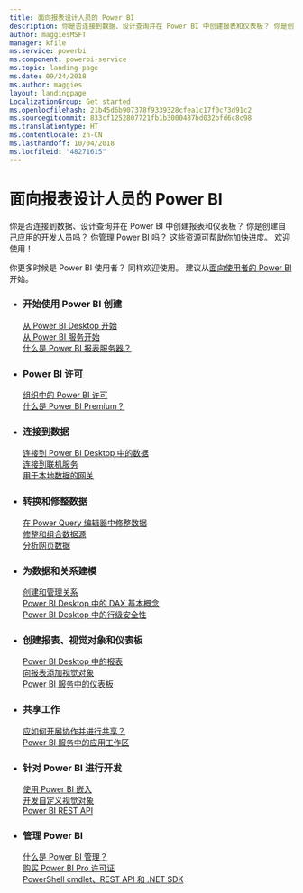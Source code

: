 ```yaml
---
title: 面向报表设计人员的 Power BI
description: 你是否连接到数据、设计查询并在 Power BI 中创建报表和仪表板？ 你是创建自己应用的开发人员还是 Power BI 管理员？
author: maggiesMSFT
manager: kfile
ms.service: powerbi
ms.component: powerbi-service
ms.topic: landing-page
ms.date: 09/24/2018
ms.author: maggies
layout: landingpage
LocalizationGroup: Get started
ms.openlocfilehash: 21b45d6b907378f9339328cfea1c17f0c73d91c2
ms.sourcegitcommit: 833cf1252807721fb1b3000487bd032bfd6c8c98
ms.translationtype: HT
ms.contentlocale: zh-CN
ms.lasthandoff: 10/04/2018
ms.locfileid: "48271615"
---
```

# <a name="power-bi-for-report-designers"></a>面向报表设计人员的 Power BI

你是否连接到数据、设计查询并在 Power BI 中创建报表和仪表板？ 你是创建自己应用的开发人员吗？ 你管理 Power BI 吗？ 这些资源可帮助你加快进度。 欢迎使用！

你更多时候是 Power BI 使用者？ 同样欢迎使用。 建议从[面向使用者的 Power BI](consumer/power-bi-consumer-landing.md) 开始。

<ul class="panelContent cardsF"> 
              <li> 
                             <div class="cardSize"> 
                                           <div class="cardPadding"> 
                                                          <div class="card"> 
                                                                        <div class="cardText"> 
                                                                                      <h3>开始使用 Power BI 创建</h3> 
                                                                                      <p></p>
                                                                                            <a href="desktop-what-is-desktop.md">从 Power BI Desktop 开始</a><br/> 
                                                                                            <a href="power-bi-overview.md">从 Power BI 服务开始</a><br/> 
                                                                                            <a href="report-server/get-started.md">什么是 Power BI 报表服务器？</a>
                                                                        </div> 
                                                          </div> 
                                           </div> 
                             </div> 
              </li>
              <li> 
                             <div class="cardSize"> 
                                           <div class="cardPadding"> 
                                                          <div class="card"> 
                                                                        <div class="cardText"> 
                                                                                      <h3>Power BI 许可</h3> 
                                                                                      <p></p>
                                                                                            <a href="service-admin-licensing-organization.md">组织中的 Power BI 许可</a><br/> 
                                                                                            <a href="service-premium.md">什么是 Power BI Premium？</a> 
                                                                        </div> 
                                                          </div> 
                                           </div> 
                             </div> 
              </li>
              <li> 
                             <div class="cardSize"> 
                                           <div class="cardPadding"> 
                                                          <div class="card"> 
                                                                        <div class="cardText"> 
                                                                                      <h3>连接到数据</h3> 
                                                                                      <p></p>
                                                                                            <a href="desktop-quickstart-connect-to-data.md">连接到 Power BI Desktop 中的数据</a><br/> 
                                                                                            <a href="service-connect-to-services.md">连接到联机服务</a><br/> 
                                                                                            <a href="service-gateway-install.md">用于本地数据的网关</a>
                                                                        </div> 
                                                          </div> 
                                           </div> 
                             </div> 
              </li>
              <li> 
                             <div class="cardSize"> 
                                           <div class="cardPadding"> 
                                                          <div class="card"> 
                                                                        <div class="cardText"> 
                                                                                      <h3>转换和修整数据</h3> 
                                                                                      <p></p>
                                                                                            <a href="desktop-common-query-tasks.md">在 Power Query 编辑器中修整数据</a><br/> 
                                                                                            <a href="desktop-shape-and-combine-data.md">修整和组合数据源</a><br/> 
                                                                                            <a href="desktop-tutorial-importing-and-analyzing-data-from-a-web-page.md">分析网页数据</a>
                                                                        </div> 
                                                          </div> 
                                           </div> 
                             </div> 
              </li>
              <li> 
                             <div class="cardSize"> 
                                           <div class="cardPadding"> 
                                                          <div class="card"> 
                                                                       <div class="cardText"> 
                                                                                      <h3>为数据和关系建模</h3> 
                                                                                      <p></p>
                                                                                            <a href="desktop-create-and-manage-relationships.md">创建和管理关系</a><br/>
                                                                                            <a href="desktop-quickstart-learn-dax-basics.md">Power BI Desktop 中的 DAX 基本概念</a><br/> 
                                                                                            <a href="service-admin-rls.md">Power BI Desktop 中的行级安全性</a> 
                                                                        </div> 
                                                          </div> 
                                           </div> 
                             </div> 
              </li>
              <li> 
                             <div class="cardSize"> 
                                           <div class="cardPadding"> 
                                                          <div class="card"> 
                                                                        <div class="cardText"> 
                                                                                      <h3>创建报表、视觉对象和仪表板</h3> 
                                                                                      <p></p>
                                                                                            <a href="desktop-report-view.md">Power BI Desktop 中的报表</a><br/> 
                                                                                            <a href="power-bi-report-add-visualizations-i.md">向报表添加视觉对象</a><br/> 
                                                                                            <a href="service-dashboard-create.md">Power BI 服务中的仪表板</a>
                                                                        </div> 
                                                          </div> 
                                           </div> 
                             </div> 
              </li>
              <li> 
                             <div class="cardSize"> 
                                           <div class="cardPadding"> 
                                                          <div class="card"> 
                                                                        <div class="cardText"> 
                                                                                      <h3>共享工作</h3> 
                                                                                      <p></p>
                                                                                            <a href="service-how-to-collaborate-distribute-dashboards-reports.md">应如何开展协作并进行共享？</a><br/>
                                                                                            <a href="service-create-workspaces.md">Power BI 服务中的应用工作区</a> 
                                                                        </div> 
                                                          </div> 
                                           </div> 
                             </div> 
              </li>
              <li> 
                             <div class="cardSize"> 
                                           <div class="cardPadding"> 
                                                          <div class="card"> 
                                                                        <div class="cardText"> 
                                                                                      <h3>针对 Power BI 进行开发</h3> 
                                                                                      <p></p>
                                                                                            <a href="developer/embedding.md">使用 Power BI 嵌入</a><br/> 
                                                                                            <a href="service-custom-visuals-getting-started-with-developer-tools.md">开发自定义视觉对象</a><br/> 
                                                                                            <a href="https://docs.microsoft.com/rest/api/power-bi">Power BI REST API</a>
                                                                        </div> 
                                                          </div> 
                                           </div> 
                             </div> 
              </li>
              <li> 
                             <div class="cardSize"> 
                                           <div class="cardPadding"> 
                                                          <div class="card"> 
                                                                        <div class="cardText"> 
                                                                                      <h3>管理 Power BI</h3> 
                                                                                      <p></p>
                                                                                            <a href="service-admin-administering-power-bi-in-your-organization.md">什么是 Power BI 管理？</a><br/> 
                                                                                            <a href="service-admin-purchasing-power-bi-pro.md">购买 Power BI Pro 许可证</a><br/>
                                                                                            <a href="service-admin-reference.md">PowerShell cmdlet、REST API 和 .NET SDK</a>
                                                                        </div> 
                                                          </div> 
                                           </div> 
                             </div> 
              </li>
</ul>



